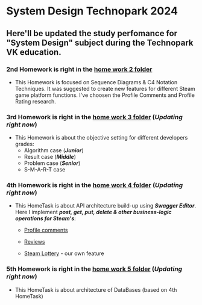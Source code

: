# System Design Technopark 2024

## Here'll be updated the study perfomance for "System Design" subject during the Technopark VK education. 

### 2nd Homework is right in the [home work 2 folder](HW2_SD)

* This Homework is focused on Sequence Diagrams & C4 Notation Techniques. It was suggested to create new features for different Steam game platform functions. I've choosen the Profile Comments and Profile Rating research.  

### 3rd Homework is right in the [home work 3 folder](HW3_SD) (***Updating right now***)

* This Homework is about the objective setting for different developers grades:
    * Algorithm case (***Junior***)
    * Result case (***Middle***)
    * Problem case (***Senior***)
    * S-M-A-R-T case

### 4th Homework is right in the [home work 4 folder](HW4_SD_API) (***Updating right now***)

* This HomeTask is about API architecture build-up using ***Swagger Editor***. Here I implement ***post, get, put, delete & other business-logic operations for Steam's***: 

    * [Profile comments](HW4_SD_API/API_profile_comments)

    * [Reviews](HW4_SD_API/API_reviews)

    * [Steam Lottery](HW4_SD_API/API_lottery) - our own feature

### 5th Homework is right in the [home work 5 folder](HW4_SD_DB) (***Updating right now***)

* This HomeTask is about architecture of DataBases (based on 4th HomeTask)


